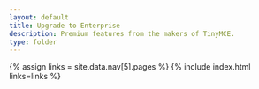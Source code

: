 ```yaml
---
layout: default
title: Upgrade to Enterprise
description: Premium features from the makers of TinyMCE.
type: folder
---
```


{% assign links = site.data.nav[5].pages %}
{% include index.html links=links %}

